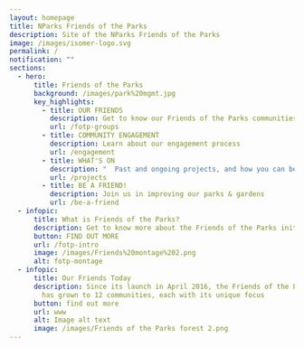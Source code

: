 ```yaml
---
layout: homepage
title: NParks Friends of the Parks
description: Site of the NParks Friends of the Parks
image: /images/isomer-logo.svg
permalink: /
notification: ""
sections:
  - hero:
      title: Friends of the Parks
      background: /images/park%20mgmt.jpg
      key_highlights:
        - title: OUR FRIENDS
          description: Get to know our Friends of the Parks communities
          url: /fotp-groups
        - title: COMMUNITY ENGAGEMENT
          description: Learn about our engagement process
          url: /engagement
        - title: WHAT'S ON
          description: "  Past and ongoing projects, and how you can be involved"
          url: /projects
        - title: BE A FRIEND!
          description: Join us in improving our parks & gardens
          url: /be-a-friend
  - infopic:
      title: What is Friends of the Parks?
      description: Get to know more about the Friends of the Parks initiative
      button: FIND OUT MORE
      url: /fotp-intro
      image: /images/Friends%20montage%202.png
      alt: fotp-montage
  - infopic:
      title: Our Friends Today
      description: Since its launch in April 2016, the Friends of the Parks initiative
        has grown to 12 communities, each with its unique focus
      button: find out more
      url: www
      alt: Image alt text
      image: /images/Friends of the Parks forest 2.png
---
```

